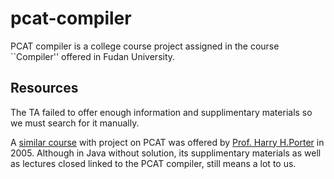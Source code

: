 pcat-compiler
=============

PCAT compiler is a college course project assigned in
the course ``Compiler''
offered in Fudan University.


Resources
---------

The TA failed to offer enough information and supplimentary materials
so we must search for it manually.


A [similar course](http://web.cecs.pdx.edu/~harry/compilers/syllabus.html) 
with project on PCAT was offered by 
[Prof. Harry H.Porter](http://web.cecs.pdx.edu/~harry/) in 2005.
Although in Java without solution, its supplimentary materials
as well as lectures closed linked to the PCAT compiler, still means a lot
to us.


